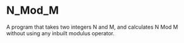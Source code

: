 N_Mod_M
=======

A program that takes two integers N and M, and calculates N Mod M without using any inbuilt modulus operator.
